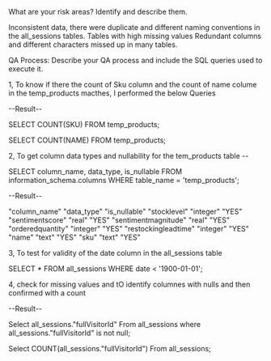 What are your risk areas? Identify and describe them.

Inconsistent data, there were duplicate and different naming conventions in the all_sessions tables. 
Tables with high missing values
Redundant columns and different characters missed up in many tables. 


QA Process:
Describe your QA process and include the SQL queries used to execute it.

1, To know if there the count of Sku column and the  count  of name colume in the temp_products macthes, I  performed the below Queries

--Result--

SELECT COUNT(SKU) 
FROM temp_products;

SELECT COUNT(NAME) 
FROM temp_products;


2, To get column data types and nullability for the tem_products table --

SELECT column_name, data_type, is_nullable
FROM information_schema.columns
WHERE table_name = 'temp_products';

--Result--

"column_name"	"data_type"	"is_nullable"
"stocklevel"	"integer"	"YES"
"sentimentscore"	"real"	"YES"
"sentimentmagnitude"	"real"	"YES"
"orderedquantity"	"integer"	"YES"
"restockingleadtime"	"integer"	"YES"
"name"	"text"	"YES"
"sku"	"text"	"YES"

3, To test for validity of the date column in the all_sessions table

SELECT *
FROM all_sessions
WHERE date < '1900-01-01';

4, check for missing values and  tO identify columnes with nulls and then confirmed with a count 

--Result--

Select all_sessions."fullVisitorId"
From all_sessions
where all_sessions."fullVisitorId" is not  null;

Select COUNT(all_sessions."fullVisitorId")
From all_sessions;
